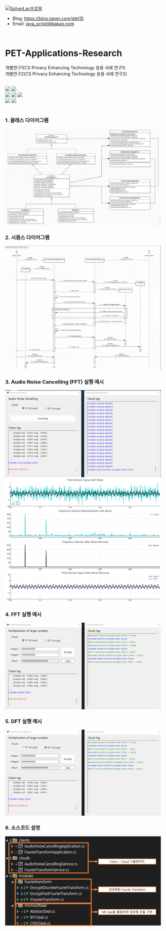 </br>

[![Solved.ac프로필](http://mazassumnida.wtf/api/v2/generate_badge?boj=97mjh1012)](https://solved.ac/97mjh1012)
* Blog: https://blog.naver.com/jqkt15
* Email: java_script@kakao.com
</br>


# PET-Applications-Research
 개별연구1(CS Privacy Enhancing Technology 응용 사례 연구1)</br>
 개별연구2(CS Privacy Enhancing Technology 응용 사례 연구2)</br>
</br>

<div>
 <img src="https://img.shields.io/badge/Microsoft%20SEAL-0078D4?style=flat-square&logo=microsoft&logoColor=white"/>
 <img src="https://img.shields.io/badge/NumPy-013243?style=flat-square&logo=numpy&logoColor=white"/>
</div>

<div>
 <img src="https://img.shields.io/badge/C%23-239120?style=flat-square&logo=csharp&logoColor=white"/>
 <img src="https://img.shields.io/badge/.NET%20Core-512BD4?style=flat-square&logo=.net&logoColor=white"/>
 <img src="https://img.shields.io/badge/Python-3776AB?style=flat-square&logo=python&logoColor=white"/>
</div>

<div>
 <img src="https://img.shields.io/badge/Visual Studio-5C2D91?style=flat-square&logo=visualstudio&logoColor=white"/> 
 <img src="https://img.shields.io/badge/VSCode-007ACC?style=flat-square&logo=visualstudiocode&logoColor=white"/>
</div>
</br>


### 1. 클래스 다이어그램
<img src="image/classDiagram.png"/>
</br>


### 2. 시퀀스 다이어그램
<img src="image/seqDiagram.png"/>
</br>


### 3. Audio Noise Cancelling (FFT) 실행 예시
<img src="image/fft_noise_cancelling.png"/>
<img src="image/fft_noise_cancelling_graph.png"/>
</br>


### 4. FFT 실행 예시
<img src="image/fft.png"/>
</br>


### 5. DFT 실행 예시
<img src="image/dft.png"/>
</br>


### 6. 소스코드 설명
<img src="image/description.png"/>
</br>
